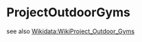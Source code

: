 # ProjectOutdoorGyms

see also [Wikidata:WikiProject_Outdoor_Gyms](https://www.wikidata.org/wiki/Wikidata:WikiProject_Outdoor_Gyms)
